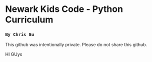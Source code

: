 # Newark Kids Code - Python Curriculum

### `By Chris Gu`

This github was intentionally private. Please do not share this github.

HI GUys
